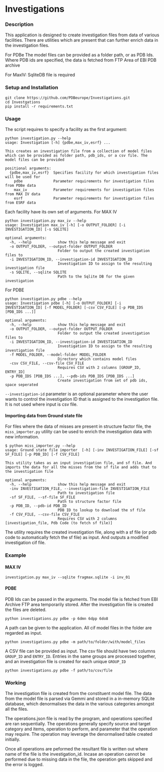 # Investigations

### Description
This application is designed to create investigation files from data of various facilities.
There are utilities which are present that can further enrich data in the investigation files.

For PDBe
The model files can be provided as a folder path, or as PDB Ids.
Where PDB ids are specified, the data is fetched from FTP Area of EBI PDB archive

For MaxIV:
SqliteDB file is required

### Setup and Installation
```
git clone https://github.com/PDBeurope/Investigations.git
cd Investgations
pip install -r requirements.txt
```
### Usage
The script requires to specify a facility as the first argument:

```
python investigation.py --help
usage: Investigation [-h] {pdbe,max_iv,esrf} ...

This creates an investigation file from a collection of model files which can be provided as folder path, pdb_ids, or a csv file. The model files can be provided

positional arguments:
  {pdbe,max_iv,esrf}  Specifies facility for which investigation files will be used for
    pdbe              Parameter requirements for investigation files from PDBe data
    max_iv            Parameter requirements for investigation files from MAX IV data
    esrf              Parameter requirements for investigation files from ESRF data

```

Each facility have its own set of arguments. 
For MAX IV

```
python investigation.py max_iv --help
usage: Investigation max_iv [-h] [-o OUTPUT_FOLDER] [-i INVESTIGATION_ID] [-s SQLITE]

optional arguments:
  -h, --help            show this help message and exit
  -o OUTPUT_FOLDER, --output-folder OUTPUT_FOLDER
                        Folder to output the created investigation files to
  -i INVESTIGATION_ID, --investigation-id INVESTIGATION_ID
                        Investigation ID to assign to the resulting investigation file
  -s SQLITE, --sqlite SQLITE
                        Path to the Sqlite DB for the given investigation
```

For PDBE
```
python investigation.py pdbe --help  
usage: Investigation pdbe [-h] [-o OUTPUT_FOLDER] [-i INVESTIGATION_ID] [-f MODEL_FOLDER] [-csv CSV_FILE] [-p PDB_IDS [PDB_IDS ...]]

optional arguments:
  -h, --help            show this help message and exit
  -o OUTPUT_FOLDER, --output-folder OUTPUT_FOLDER
                        Folder to output the created investigation files to
  -i INVESTIGATION_ID, --investigation-id INVESTIGATION_ID
                        Investigation ID to assign to the resulting investigation file
  -f MODEL_FOLDER, --model-folder MODEL_FOLDER
                        Directory which contains model files
  -csv CSV_FILE, --csv-file CSV_FILE
                        Requires CSV with 2 columns [GROUP_ID, ENTRY_ID]
  -p PDB_IDS [PDB_IDS ...], --pdb-ids PDB_IDS [PDB_IDS ...]
                        Create investigation from set of pdb ids, space seperated
```

`--investigation-id` parameter is an optional parameter where the user wants to control the investigation ID that is assigned to the investigation file. It is not used where input is csv file. 

#### Importing data from Ground state file
For files where the data of misses are present in structure factor file, the `miss_importer.py` utility can be used to enrich the investigation data with new information.

```
$ python miss_importer.py --help
usage: Ground state file importer  [-h] [-inv INVESTIGATION_FILE] [-sf SF_FILE] [-p PDB_ID] [-f CSV_FILE]

This utility takes as an input investigation file, and sf file. And imports the data for all the misses from the sf file and adds that to the investigation file

optional arguments:
  -h, --help            show this help message and exit
  -inv INVESTIGATION_FILE, --investigation-file INVESTIGATION_FILE
                        Path to investigation file
  -sf SF_FILE, --sf-file SF_FILE
                        Path to structure factor file
  -p PDB_ID, --pdb-id PDB_ID
                        PDB ID to lookup to download the sf file
  -f CSV_FILE, --csv-file CSV_FILE
                        Requires CSV with 2 columns [investigation_file, Pdb Code (to fetch sf file)]
```

The utility requires the created investigation file, along with a sf file (or pdb code to automatically fetch the sf file) as input. 
And outputs a modified investigation cif file.

### Example

#### MAX IV

```
investigation.py max_iv --sqlite fragmax.sqlite -i inv_01
```


#### PDBE
PDB Ids can be passed in the arguments. The model file is fetched from EBI Archive FTP area temporarily stored. After the investigation file is created the files are deleted.
```
python investigations.py pdbe -p 6dmn 6dpp 6do8
```

A path can be given to the application. All cif model files in the folder are regarded as input.
```
python investigations.py pdbe -m path/to/folder/with/model_files
```

A CSV file can be provided as input. The csv file should have two columns `GROUP_ID` and `ENTRY_ID`.
Entries in the same groups are processed together, and an investigation file is created for each unique `GROUP_ID`
```
python investigations.py pdbe -f path/to/csv/file
```

### Working
The investigation file is created from the constituent model file. The data from the model file is parsed via Gemmi and stored in a in-memory SQLite database, which denormalises the data in the various categories amongst all the files.

The operations.json file is read by the program, and operations specified are ran sequentially. 
The operations generally specify source and target category and items, operation to perform, and parameter that the operation may require.
The operation may leverage the denormalised table created initially.

Once all operations are peformed the resultant file is written out where name of the file is the investigation_id.
Incase an operation cannot be performed due to missing data in the file, the operation gets skipped and the error is logged.